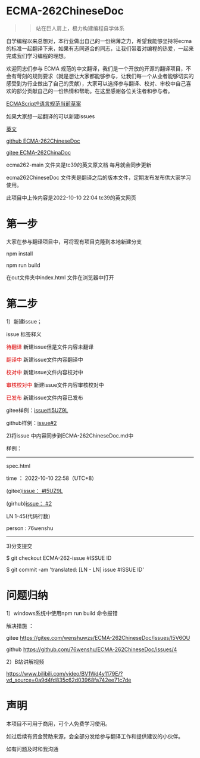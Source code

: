 # ECMA-262ChineseDoc
 >>站在巨人肩上，极力构建编程自学体系


自学编程以来总想对，本行业做出自己的一份绵薄之力，希望我能够坚持将ecma的标准一起翻译下来，如果有志同道合的同志，让我们带着对编程的热爱，一起来完成我们学习编程的理想。

欢迎同志们参与 ECMA 规范的中文翻译，我们是一个开放的开源的翻译项目，不会有苛刻的规则要求（就是想让大家都能够参与，让我们每一个从业者能够切实的感受到为行业做出了自己的贡献），大家可以选择参与翻译、校对、审校中自己喜欢的部分贡献自己的一份热情和帮助。在这里感谢各位关注者和参与者。

[ECMAScript®语言规范当前草案](https://github.com/tc39/ecma262)

如果大家想一起翻译的可以新建issues

[英文](https://tc39.es/ecma262/)

[github ECMA-262ChineseDoc](https://github.com/76wenshu/ECMA-262ChineseDoc)

[gitee ECMA-262ChinaDoc](https://gitee.com/wenshuwzs/ECMA-262ChineseDoc)

ecma262-main 文件夹是tc39的英文原文档 每月就会同步更新

ecma262ChineseDoc 文件夹是翻译之后的版本文件，定期发布发布供大家学习使用。


此项目中上传内容是2022-10-10 22:04 tc39的英文网页

# 第一步

大家在参与翻译项目中，可将现有项目克隆到本地新建分支

npm install 

npm run build 

在out文件夹中index.html 文件在浏览器中打开



# 第二步

1）新建issue；

issue 标签释义

<font color="#dd0000">待翻译</font> 新建issue但是文件内容未翻译

<font color="#dd0000">翻译中</font> 新建issue文件内容翻译中

<font color="#dd0000">校对中</font> 新建issue文件内容校对中

<font color="#dd0000">审核校对中</font> 新建issue文件内容审核校对中

<font color="#dd0000">已发布</font> 新建issue文件内容已发布

gitee样例：[issue#I5UZ9L](https://gitee.com/wenshuwzs/ECMA-262ChineseDoc/issues/I5UZ9L)

github样例：[issue#2](https://github.com/76wenshu/ECMA-262ChineseDoc/issues/2)

2)将issue 中内容同步到ECMA-262ChineseDoc.md中

样例：
_________________________________________

spec.html

time ： 2022-10-10 22:58（UTC+8）

(gitee)[issue： #I5UZ9L](https://gitee.com/wenshuwzs/ECMA-262ChineseDoc/issues/I5UZ9L)

(girhub)[issue： #2](https://github.com/76wenshu/ECMA-262ChineseDoc/issues/2)

LN 1-45(代码行数)

person : 76wenshu

__________________________________________

3)分支提交

  $ git checkout ECMA-262-issue #ISSUE ID
  
  $ git commit -am 'translated: [LN - LN] issue #ISSUE ID'
  
 # 问题归纳
 
 1）windows系统中使用npm run build 命令报错 
 
 解决措施 ：
 
 gitee https://gitee.com/wenshuwzs/ECMA-262ChineseDoc/issues/I5V6OU
 
 github https://github.com/76wenshu/ECMA-262ChineseDoc/issues/4
 
 2）B站讲解视频
 
 https://www.bilibili.com/video/BV1Wd4y1179E/?vd_source=0a9d4fd835c62d03968fa742ee71c7de


 # 声明

 本项目不可用于商用，可个人免费学习使用。

 如过后续有资金赞助来源，会全部分发给参与翻译工作和提供建议的小伙伴。
 
 如有问题及时和我沟通



